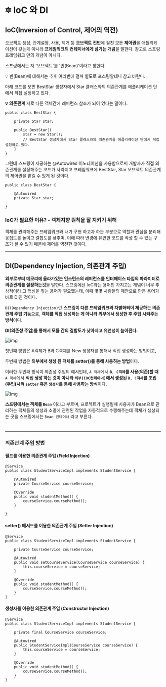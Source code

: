 # 🔯 IoC 와 DI

## **IoC(Inversion of Control, 제어의 역전)**

오브젝트 생성, 관계설정, 사용, 제거 등 **오브젝트 전반**에 걸친 모든 **제어권**을 애플리케이션이 갖는게 아니라 **프레임워크의 컨테이너에게 넘기는 개념**을 말한다. 참고로 스프링 프레임워크 만의 개념이 아니다.

스프링에서는 저 '오브젝트'를 '빈(Bean)'이라고 칭한다.

 

💡 빈(Bean)에 대해서는 추후 여러번에 걸쳐 별도로 포스팅할테니 참고 바란다.

 

아래 코드를 보면 BestStar 생성자에서 Star 클래스와의 의존관계를 애플리케이션 단에서 직접 설정하고 있다.

 

**💡 의존관계**
서로 다른 객체간에 레퍼런스 참조가 되어 있다는 말이다. 

```
public class BestStar {

    private Star star;

    public BestStar()
        star = new Star();
        // BestStar 생성자에서 Star 클래스와의 의존관계를 애플리케이션 단에서 직접 설정하고 있다.
    }
}
```

그런데 스프링이 제공하는 @Autowired 어노테이션을 사용함으로써 개발자가 직접 의존관계를 설정해주는 코드가 사라지고 프레임워크에 BestStar, Star 오브젝트 의존관계의 제어권을 맡길 수 있게 된 것이다.

```
public class BestStar {

    @Autowired
    private Star star;

}
```




 

### **IoC가 필요한 이유? - 객체지향 원칙을 잘 지키기 위해**

객체를 관리해주는 프레임워크와 내가 구현 하고자 하는 부분으로 역할과 관심을 분리해 응집도를 높이고 결합도를 낮추며, 이에 따라 변경에 유연한 코드를 작성 할 수 있는 구조가 될 수 있기 때문에 제어를 역전한 것이다.

 

------

## **DI(Dependency Injection, 의존관계 주입)**

**외부로부터 메모리에 올라가있는 인스턴스의 레퍼런스를 인터페이스 타입의 파라미터로 의존관계를 설정하는것**을 말한다. 스프링에선 IoC라는 용어만 가지고는 개념이 너무 추상적이라 그 핵심을 짚는 용어가 필요했는데, 이때 몇몇 사람들의 제안으로 만든 용어가 바로 DI인 것이다.

`DI(Dependency Injection)`란 **스프링이 다른 프레임워크와 차별화되어 제공하는 의존 관계 주입 기능**으로,
**객체를 직접 생성하는 게 아니라 외부에서 생성한 후 주입 시켜주는 방식**이다.

**DI(의존성 주입)를 통해서 모듈 간의 결합도가 낮아지고 유연성이 높아진다.**

![img](https://velog.velcdn.com/images%2Fgillog%2Fpost%2F08489bda-549e-4dae-851b-8ae1734bf85e%2F21373937580AEF9B37.jpg)

첫번째 방법은 A객체가 B와 C객체를 New 생성자를 통해서 직접 생성하는 방법이고,

두번째 방법은 **외부에서 생성 된 객체를 setter()를 통해 사용하는 방법**이다.

이러한 두번째 방식이 의존성 주입의 예시인데,
`A 객체`에서 **`B, C객체`를 사용(의존)할 때** `A 객체`에서 **직접 생성 하는 것이 아니라** **`외부(IOC컨테이너)`에서 생성된 `B, C객체`를 조립(주입)시켜 `setter` 혹은 `생성자`를 통해 사용하는 방식**이다.

![img](https://velog.velcdn.com/images%2Fgillog%2Fpost%2F41f2eb24-fce2-4b7e-b9ac-d5c3ce97d213%2F22535642580C4AF12C.jpg)

**스프링에서는 객체를 `Bean`** 이라고 부르며, 프로젝트가 실행될때 사용자가 Bean으로 관리하는 객체들의 생성과 소멸에 관련된 작업을 자동적으로 수행해주는데 객체가 생성되는 곳을 스프링에서는 `Bean 컨테이너` 라고 부른다.

# 

------

### **의존관계 주입 방법**

#### **필드를 이용한 의존관계 주입 (Field Injection)**

```
@Service
public class StudentServiceImpl implements StudentService {

    @Autowired
    private CourseService courseService;

    @Override
    public void studentMethod() {
        courseService.courseMethod();
    }

}
```

 

#### **setter() 메서드를 이용한 의존관계 주입 (Setter Injection)**

```
@Service
public class StudentServiceImpl implements StudentService {

    private CourseService courseService;

    @Autowired
    public void setCourseService(CourseService courseService) {
        this.courseService = courseService;
    }

    @Override
    public void studentMethod() {
        courseService.courseMethod();
    }
}
```

 

 

#### **생성자를 이용한 의존관계 주입 (Constructor Injection)**

```
@Service
public class StudentServiceImpl implements StudentService {

    private final CourseService courseService;

    @Autowired
    public StudentServiceImpl(CourseService courseService) {
        this.courseService = courseService;
    }

    @Override
    public void studentMethod() {
        courseService.courseMethod();
    }
}
```
 
 


 
